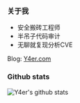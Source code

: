 ### 关于我
- 安全搬砖工程师
- 半吊子代码审计
- 无聊就复现分析CVE

Blog: [Y4er.com](https://Y4er.com)
 
### Github stats

![Y4er's github stats](https://github-readme-stats.vercel.app/api?username=Y4er&count_private=true&show_icons=true)
